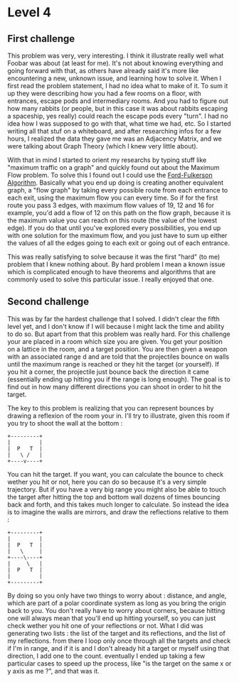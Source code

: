 # Level 4
## First challenge
This problem was very, very interesting. I think it illustrate really well what Foobar was about (at least for me). 
It's not about knowing everything and going forward with that, as others have already said it's more like encountering a new, unknown issue, and learning how to solve it. 
When I first read the problem statement, I had no idea what to make of it. 
To sum it up they were describing how you had a few rooms on a floor, with entrances, escape pods and intermediary rooms. 
And you had to figure out how many rabbits (or people, but in this case it was about rabbits escaping a spaceship, yes really) could reach the escape pods every "turn". 
I had no idea how I was supposed to go with that, what time we had, etc. 
So I started writing all that stuf on a whiteboard, and after researching infos for a few hours, I realized the data they gave me was an Adjacency Matrix, 
and we were talking about Graph Theory (which I knew very little about).  
  
With that in mind I started to orient my researchs by typing stuff like "maximum traffic on a graph" and quickly found out about the Maximum Flow problem. 
To solve this I found out I could use the [Ford-Fulkerson Algorithm](https://en.wikipedia.org/wiki/Ford%E2%80%93Fulkerson_algorithm). 
Basically what you end up doing is creating another equivalent graph, a "flow graph" by taking every possible route from each entrance to each exit, using the maximum flow you can every time. 
So if for the first route you pass 3 edges, with maximum flow values of 19, 12 and 16 for example, you'd add a flow of 12 on this path on the flow graph, because it is the maximum value you can reach on this route (the value of the lowest edge). 
If you do that until you've explored every possibilities, you end up with one solution for the maximum flow, and you just have to sum up either the values of all the edges going to each exit or going out of each entrance.  
  
This was really satisfying to solve because it was the first "hard" (to me) problem that I knew nothing about. 
By hard problem I mean a known issue which is complicated enough to have theorems and algorithms that are commonly used to solve this particular issue. 
I really enjoyed that one.  

## Second challenge
This was by far the hardest challenge that I solved. I didn't clear the fifth level yet, and I don't know if I will because I might lack the time and ability to do so. 
But apart from that this problem was really hard. For this challenge your are placed in a room which size you are given. 
You get your position on a lattice in the room, and a target position. 
You are then given a weapon with an associated range d and are told that the projectiles bounce on walls until the maximum range is reached or they hit the target (or yourself). 
If you hit a corner, the projectile just bounce back the direction it came (essentially ending up hitting you if the range is long enough).
The goal is to find out in how many different directions you can shoot in order to hit the target.  
  
The key to this problem is realizing that you can represent bounces by drawing a reflexion of the room your in. 
I'll try to illustrate, given this room if you try to shoot the wall at the bottom :  
```
+---------+
|         |
|  P   T  |
|   \ /   |
+----v----+
```
You can hit the target. If you want, you can calculate the bounce to check wether you hit or not, here you can do so because it's a very simple trajectory. 
But if you have a very big range you might also be able to touch the target after hitting the top and bottom wall dozens of times bouncing back and forth, and this takes much longer to calculate. 
So instead the idea is to imagine the walls are mirrors, and draw the reflections relative to them :  
```
+---------+
|         |
|  P   T  |
|   \     |
+----\----+
|     \   |
|  P   T  |
|         |
+---------+
```
By doing so you only have two things to worry about : distance, and angle, which are part of a polar coordinate system as long as you bring the origin back to you. 
You don't really have to worry about corners, because hitting one will always mean that you'll end up hitting yourself, so you can just check wether you hit one of your reflections or not. 
What I did was generating two lists : the list of the target and its reflections, and the list of my reflections. 
from there I loop only once through all the targets and check if I'm in range, and if it is and I don't already hit a target or myself using that direction, I add one to the count. 
eventually I ended up taking a few particular cases to speed up the process, like "is the target on the same x or y axis as me ?", and that was it. 

